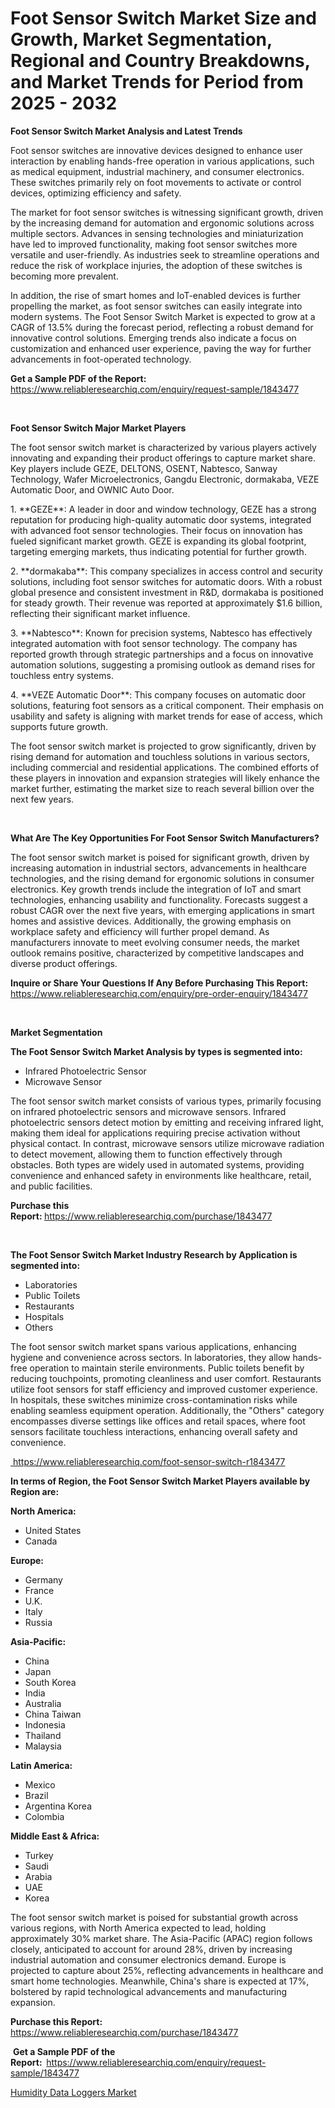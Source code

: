 <p><h1>Foot Sensor Switch Market Size and Growth, Market Segmentation, Regional and Country Breakdowns, and Market Trends for Period from 2025 -  2032</h1></p><p><strong>Foot Sensor Switch Market Analysis and Latest Trends</strong></p>
<p><p>Foot sensor switches are innovative devices designed to enhance user interaction by enabling hands-free operation in various applications, such as medical equipment, industrial machinery, and consumer electronics. These switches primarily rely on foot movements to activate or control devices, optimizing efficiency and safety. </p><p>The market for foot sensor switches is witnessing significant growth, driven by the increasing demand for automation and ergonomic solutions across multiple sectors. Advances in sensing technologies and miniaturization have led to improved functionality, making foot sensor switches more versatile and user-friendly. As industries seek to streamline operations and reduce the risk of workplace injuries, the adoption of these switches is becoming more prevalent.</p><p>In addition, the rise of smart homes and IoT-enabled devices is further propelling the market, as foot sensor switches can easily integrate into modern systems. The Foot Sensor Switch Market is expected to grow at a CAGR of 13.5% during the forecast period, reflecting a robust demand for innovative control solutions. Emerging trends also indicate a focus on customization and enhanced user experience, paving the way for further advancements in foot-operated technology.</p></p>
<p><strong>Get a Sample PDF of the Report:&nbsp;</strong> <a href="https://www.reliableresearchiq.com/enquiry/request-sample/1843477?utm_campaign=3174&utm_medium=2&utm_source=Github&utm_content=ia&utm_term=11042025&utm_id=foot-sensor-switch">https://www.reliableresearchiq.com/enquiry/request-sample/1843477</a></p>
<p>&nbsp;</p>
<p><strong>Foot Sensor Switch Major Market Players</strong></p>
<p><p>The foot sensor switch market is characterized by various players actively innovating and expanding their product offerings to capture market share. Key players include GEZE, DELTONS, OSENT, Nabtesco, Sanway Technology, Wafer Microelectronics, Gangdu Electronic, dormakaba, VEZE Automatic Door, and OWNIC Auto Door. </p><p>1. **GEZE**: A leader in door and window technology, GEZE has a strong reputation for producing high-quality automatic door systems, integrated with advanced foot sensor technologies. Their focus on innovation has fueled significant market growth. GEZE is expanding its global footprint, targeting emerging markets, thus indicating potential for further growth.</p><p>2. **dormakaba**: This company specializes in access control and security solutions, including foot sensor switches for automatic doors. With a robust global presence and consistent investment in R&D, dormakaba is positioned for steady growth. Their revenue was reported at approximately $1.6 billion, reflecting their significant market influence.</p><p>3. **Nabtesco**: Known for precision systems, Nabtesco has effectively integrated automation with foot sensor technology. The company has reported growth through strategic partnerships and a focus on innovative automation solutions, suggesting a promising outlook as demand rises for touchless entry systems.</p><p>4. **VEZE Automatic Door**: This company focuses on automatic door solutions, featuring foot sensors as a critical component. Their emphasis on usability and safety is aligning with market trends for ease of access, which supports future growth.</p><p>The foot sensor switch market is projected to grow significantly, driven by rising demand for automation and touchless solutions in various sectors, including commercial and residential applications. The combined efforts of these players in innovation and expansion strategies will likely enhance the market further, estimating the market size to reach several billion over the next few years.</p></p>
<p>&nbsp;</p>
<p><strong>What Are The Key Opportunities For Foot Sensor Switch Manufacturers?</strong></p>
<p><p>The foot sensor switch market is poised for significant growth, driven by increasing automation in industrial sectors, advancements in healthcare technologies, and the rising demand for ergonomic solutions in consumer electronics. Key growth trends include the integration of IoT and smart technologies, enhancing usability and functionality. Forecasts suggest a robust CAGR over the next five years, with emerging applications in smart homes and assistive devices. Additionally, the growing emphasis on workplace safety and efficiency will further propel demand. As manufacturers innovate to meet evolving consumer needs, the market outlook remains positive, characterized by competitive landscapes and diverse product offerings.</p></p>
<p><strong>Inquire or Share Your Questions If Any Before Purchasing This Report:</strong> <a href="https://www.reliableresearchiq.com/enquiry/pre-order-enquiry/1843477?utm_campaign=3174&utm_medium=2&utm_source=Github&utm_content=ia&utm_term=11042025&utm_id=foot-sensor-switch">https://www.reliableresearchiq.com/enquiry/pre-order-enquiry/1843477</a></p>
<p>&nbsp;</p>
<p><strong>Market Segmentation</strong></p>
<p><strong>The Foot Sensor Switch Market Analysis by types is segmented into:</strong></p>
<p><ul><li>Infrared Photoelectric Sensor</li><li>Microwave Sensor</li></ul></p>
<p><p>The foot sensor switch market consists of various types, primarily focusing on infrared photoelectric sensors and microwave sensors. Infrared photoelectric sensors detect motion by emitting and receiving infrared light, making them ideal for applications requiring precise activation without physical contact. In contrast, microwave sensors utilize microwave radiation to detect movement, allowing them to function effectively through obstacles. Both types are widely used in automated systems, providing convenience and enhanced safety in environments like healthcare, retail, and public facilities.</p></p>
<p><strong>Purchase this Report:&nbsp;</strong><a href="https://www.reliableresearchiq.com/purchase/1843477?utm_campaign=3174&utm_medium=2&utm_source=Github&utm_content=ia&utm_term=11042025&utm_id=foot-sensor-switch">https://www.reliableresearchiq.com/purchase/1843477</a></p>
<p>&nbsp;</p>
<p><strong>The Foot Sensor Switch Market Industry Research by Application is segmented into:</strong></p>
<p><ul><li>Laboratories</li><li>Public Toilets</li><li>Restaurants</li><li>Hospitals</li><li>Others</li></ul></p>
<p><p>The foot sensor switch market spans various applications, enhancing hygiene and convenience across sectors. In laboratories, they allow hands-free operation to maintain sterile environments. Public toilets benefit by reducing touchpoints, promoting cleanliness and user comfort. Restaurants utilize foot sensors for staff efficiency and improved customer experience. In hospitals, these switches minimize cross-contamination risks while enabling seamless equipment operation. Additionally, the "Others" category encompasses diverse settings like offices and retail spaces, where foot sensors facilitate touchless interactions, enhancing overall safety and convenience.</p></p>
<p><a href="https://www.reliableresearchiq.com/foot-sensor-switch-r1843477?utm_campaign=3174&utm_medium=2&utm_source=Github&utm_content=ia&utm_term=11042025&utm_id=foot-sensor-switch">&nbsp;https://www.reliableresearchiq.com/foot-sensor-switch-r1843477</a></p>
<p><strong>In terms of Region, the Foot Sensor Switch Market Players available by Region are:</strong></p>
<p>
    <p> <strong> North America: </strong>
        <ul>
            <li>United States</li>
            <li>Canada</li>
        </ul>
        </p> 
    <p> <strong> Europe: </strong>
        <ul>
            <li>Germany</li>
            <li>France</li>
            <li>U.K.</li>
            <li>Italy</li>
            <li>Russia</li>
        </ul>
        </p> 
    <p> <strong> Asia-Pacific: </strong>
        <ul>
            <li>China</li>
            <li>Japan</li>
            <li>South Korea</li>
            <li>India</li>
            <li>Australia</li>
            <li>China Taiwan</li>
            <li>Indonesia</li>
            <li>Thailand</li>
            <li>Malaysia</li>
        </ul>
        </p> 
    <p> <strong> Latin America: </strong>
        <ul>
            <li>Mexico</li>
            <li>Brazil</li>
            <li>Argentina Korea</li>
            <li>Colombia</li>
        </ul>
        </p> 
    <p> <strong> Middle East & Africa: </strong>
        <ul>
            <li>Turkey</li>
            <li>Saudi</li>
            <li>Arabia</li>
            <li>UAE</li>
            <li>Korea</li>
        </ul>
    </p>
    </p>
<p><p>The foot sensor switch market is poised for substantial growth across various regions, with North America expected to lead, holding approximately 30% market share. The Asia-Pacific (APAC) region follows closely, anticipated to account for around 28%, driven by increasing industrial automation and consumer electronics demand. Europe is projected to capture about 25%, reflecting advancements in healthcare and smart home technologies. Meanwhile, China's share is expected at 17%, bolstered by rapid technological advancements and manufacturing expansion.</p></p>
<p><strong>Purchase this Report: </strong><a href="https://www.reliableresearchiq.com/purchase/1843477?utm_campaign=3174&utm_medium=2&utm_source=Github&utm_content=ia&utm_term=11042025&utm_id=foot-sensor-switch">https://www.reliableresearchiq.com/purchase/1843477</a></p>
<p>&nbsp;<strong>Get a Sample PDF of the Report:&nbsp;&nbsp;</strong><a href="https://www.reliableresearchiq.com/enquiry/request-sample/1843477?utm_campaign=3174&utm_medium=2&utm_source=Github&utm_content=ia&utm_term=11042025&utm_id=foot-sensor-switch">https://www.reliableresearchiq.com/enquiry/request-sample/1843477</a></p>
<p><strong></strong></p>
<p><p><a href="https://github.com/wiltsdeenyuw/Market-Research-Report-List-1/blob/main/humidity-data-loggers-market.md?utm_campaign=3174&utm_medium=2&utm_source=Github&utm_content=ia&utm_term=11042025&utm_id=foot-sensor-switch">Humidity Data Loggers Market</a></p></p>